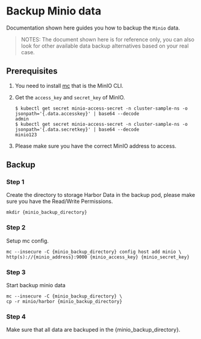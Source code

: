 # Backup Minio data

Documentation shown here guides you how to backup the `Minio` data.

>NOTES: The document shown here is for reference only, you can also look for other available data backup alternatives based on your real case.

## Prerequisites

1. You need to install [mc]( https://docs.min.io/docs/minio-client-complete-guide.html) that is the MinIO CLI.

2. Get the `access_key` and `secret_key` of MinIO.

    ```shell
    $ kubectl get secret minio-access-secret -n cluster-sample-ns -o jsonpath='{.data.accesskey}' | base64 --decode
    admin
    $ kubectl get secret minio-access-secret -n cluster-sample-ns -o jsonpath='{.data.secretkey}' | base64 --decode
    minio123
    ```

3. Please make sure you have the correct MinIO address to access.

## Backup

### Step 1

Create the directory to storage Harbor Data in the backup pod, please make sure you have the Read/Write Permissions.

```shell
mkdir {minio_backup_directory}
```

### Step 2

Setup mc config.

```shell
mc --insecure -C {minio_backup_directory} config host add minio \ http(s)://{minio_address}:9000 {minio_access_key} {minio_secret_key}
```

### Step 3

Start backup minio data

```shell
mc --insecure -C {minio_backup_directory} \  
cp -r minio/harbor {minio_backup_directory}
```

### Step 4

Make sure that all data are backuped in the {minio_backup_directory}.
